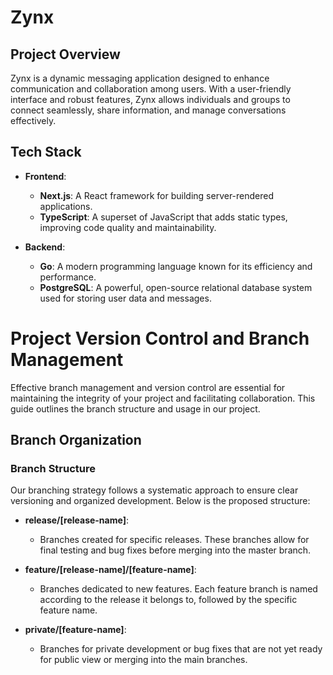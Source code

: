 # Zynx

## Project Overview

Zynx is a dynamic messaging application designed to enhance communication and collaboration among users. With a user-friendly interface and robust features, Zynx allows individuals and groups to connect seamlessly, share information, and manage conversations effectively. 

## Tech Stack

- **Frontend**: 
  - **Next.js**: A React framework for building server-rendered applications.
  - **TypeScript**: A superset of JavaScript that adds static types, improving code quality and maintainability.

- **Backend**: 
  - **Go**: A modern programming language known for its efficiency and performance.
  - **PostgreSQL**: A powerful, open-source relational database system used for storing user data and messages.


# Project Version Control and Branch Management

Effective branch management and version control are essential for maintaining the integrity of your project and facilitating collaboration. This guide outlines the branch structure and usage in our project.

## Branch Organization

### Branch Structure

Our branching strategy follows a systematic approach to ensure clear versioning and organized development. Below is the proposed structure:
  
- **release/[release-name]**: 
  - Branches created for specific releases. These branches allow for final testing and bug fixes before merging into the master branch.
  
- **feature/[release-name]/[feature-name]**: 
  - Branches dedicated to new features. Each feature branch is named according to the release it belongs to, followed by the specific feature name.
  
- **private/[feature-name]**: 
  - Branches for private development or bug fixes that are not yet ready for public view or merging into the main branches.
